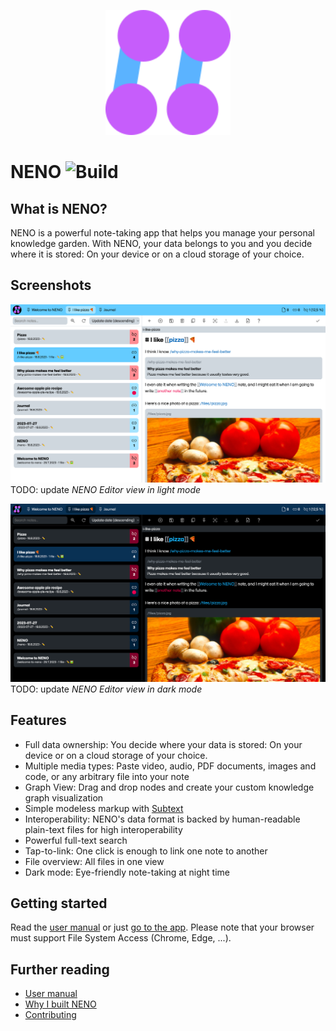 <p align="center">
  <img
    style="text-align: center;"
    src="./public/assets/app-icon/logo.svg"
    alt="NENO Logo"
    width="200" height="200" 
  >
</p>

# NENO ![Build](https://github.com/SebastianZimmer/neno/actions/workflows/build.yml/badge.svg)

## What is NENO?

NENO is a powerful note-taking app that helps you manage your personal knowledge garden. With NENO, your data belongs to you and you decide where it is stored: On your device or on a cloud storage of your choice.

## Screenshots

![NENO Editor view](./docs/img/neno-light.png) TODO: update
*NENO Editor view in light mode*

![NENO Editor view in dark mode](./docs/img/neno-dark.png) TODO: update
*NENO Editor view in dark mode*

## Features

* Full data ownership: You decide where your data is stored: On your device or on a cloud storage of your choice.
* Multiple media types: Paste video, audio, PDF documents, images and code, or any arbitrary file into your note
* Graph View: Drag and drop nodes and create your custom knowledge graph visualization
* Simple modeless markup with [Subtext](https://github.com/subconsciousnetwork/subtext/)
* Interoperability: NENO's data format is backed by human-readable plain-text files for high interoperability
* Powerful full-text search
* Tap-to-link: One click is enough to link one note to another
* File overview: All files in one view
* Dark mode: Eye-friendly note-taking at night time

## Getting started

Read the [user manual](./docs/index.md) or just [go to the app](https://sebastianzimmer.github.io/neno). Please note that your browser
must support File System Access (Chrome, Edge, ...).

## Further reading

* [User manual](https://sebastianzimmer.github.io/neno/docs)
* [Why I built NENO](https://sebastianzimmer.github.io/neno/docs/serendipity.html)
* [Contributing](./CONTRIBUTING.md)
